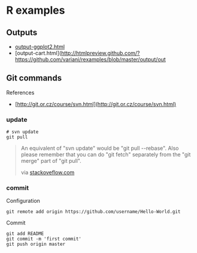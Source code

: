 # R examples

## Outputs

* [output-ggplot2.html](http://htmlpreview.github.com/?https://github.com/variani/rexamples/blob/master/output/output-ggplot2.html)
* [output-cart.html](http://htmlpreview.github.com/?https://github.com/variani/rexamples/blob/master/output/out

## Git commands

References

* [http://git.or.cz/course/svn.html](http://git.or.cz/course/svn.html)

### update

    # svn update
    git pull

> An equivalent of "svn update" would be "git pull --rebase". 
> Also please remember that you can do "git fetch" separately from the "git merge" part of "git pull".
> 
> via [stackoveflow.com](http://stackoverflow.com/questions/1309878/a-git-pull-command-works-like-svn-update#comment1145653_1309878)

### commit

Configuration

    git remote add origin https://github.com/username/Hello-World.git

Commit

    git add README
    git commit -m 'first commit'
    git push origin master    
